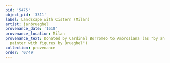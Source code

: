 ```yaml
---
pid: '5475'
object_pid: '3311'
label: Landscape with Cistern (Milan)
artist: janbrueghel
provenance_date: '1618'
provenance_location: Milan
provenance_text: Donated by Cardinal Borromeo to Ambrosiana (as "by an excellent Flemish
  painter with figures by Brueghel")
collection: provenance
order: '0749'
---
```

